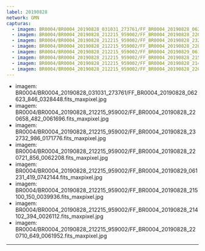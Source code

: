 ```yaml
---
label: 20190828
network: GMN
capturas:
  - imagem: BR0004/BR0004_20190828_031031_273761/FF_BR0004_20190828_062623_846_0328448.fits_maxpixel.jpg
  - imagem: BR0004/BR0004_20190828_212215_959002/FF_BR0004_20190828_220658_482_0061696.fits_maxpixel.jpg
  - imagem: BR0004/BR0004_20190828_212215_959002/FF_BR0004_20190828_232732_986_0171776.fits_maxpixel.jpg
  - imagem: BR0004/BR0004_20190828_212215_959002/FF_BR0004_20190828_220721_856_0062208.fits_maxpixel.jpg
  - imagem: BR0004/BR0004_20190828_212215_959002/FF_BR0004_20190829_061231_419_0742144.fits_maxpixel.jpg
  - imagem: BR0004/BR0004_20190828_212215_959002/FF_BR0004_20190828_215100_150_0039936.fits_maxpixel.jpg
  - imagem: BR0004/BR0004_20190828_212215_959002/FF_BR0004_20190828_214102_394_0026112.fits_maxpixel.jpg
  - imagem: BR0004/BR0004_20190828_212215_959002/FF_BR0004_20190828_220710_649_0061952.fits_maxpixel.jpg
---
```

  - imagem: BR0004/BR0004_20190828_031031_273761/FF_BR0004_20190828_062623_846_0328448.fits_maxpixel.jpg
  - imagem: BR0004/BR0004_20190828_212215_959002/FF_BR0004_20190828_220658_482_0061696.fits_maxpixel.jpg
  - imagem: BR0004/BR0004_20190828_212215_959002/FF_BR0004_20190828_232732_986_0171776.fits_maxpixel.jpg
  - imagem: BR0004/BR0004_20190828_212215_959002/FF_BR0004_20190828_220721_856_0062208.fits_maxpixel.jpg
  - imagem: BR0004/BR0004_20190828_212215_959002/FF_BR0004_20190829_061231_419_0742144.fits_maxpixel.jpg
  - imagem: BR0004/BR0004_20190828_212215_959002/FF_BR0004_20190828_215100_150_0039936.fits_maxpixel.jpg
  - imagem: BR0004/BR0004_20190828_212215_959002/FF_BR0004_20190828_214102_394_0026112.fits_maxpixel.jpg
  - imagem: BR0004/BR0004_20190828_212215_959002/FF_BR0004_20190828_220710_649_0061952.fits_maxpixel.jpg
---
